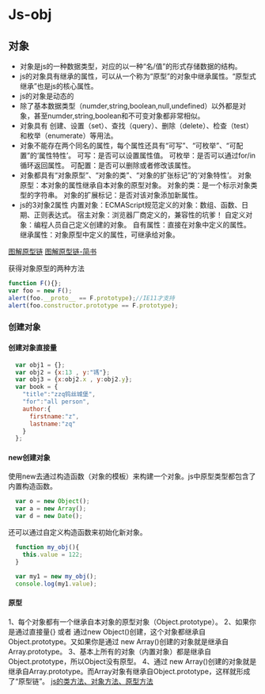 # Js-obj
##  对象

 - 对象是js的一种数据类型，对应的以一种“名/值”的形式存储数据的结构。
 - js的对象具有继承的属性，可以从一个称为“原型”的对象中继承属性。“原型式继承”也是js的核心属性。
 - js的对象是动态的 
 - 除了基本数据类型（numder,string,boolean,null,undefined）以外都是对象，甚至numder,string,boolean和不可变对象都非常相似。
 - 对象具有 创建、设置（set）、查找（query）、删除（delete）、检查（test）和枚举（enumerate）等用法。
 - 对象不能存在两个同名的属性，每个属性还具有“可写”、“可枚举”、“可配置”的‘属性特性’。
 可写：是否可以设置属性值。
 可枚举：是否可以通过for/in循环返回属性。
 可配置：是否可以删除或者修改该属性。
 - 对象都具有“对象原型”、“对象的类”、“对象的扩张标记”的‘对象特性’。
 对象原型：本对象的属性继承自本对象的原型对象。
 对象的类：是一个标示对象类型的字符串。
 对象的扩展标记：是否对该对象添加新属性。
 - js的3对象2属性
 内置对象：ECMAScript规范定义的对象：数组、函数、日期、正则表达式。
 宿主对象：浏览器厂商定义的，兼容性的坑爹！
 自定义对象：编程人员自己定义创建的对象。
 自有属性：直接在对象中定义的属性。
 继承属性：对象原型中定义的属性，可继承给对象。

[图解原型链](http://www.cnblogs.com/shuiyi/p/5305435.html)
[图解原型链-简书](http://www.jianshu.com/p/aa1ebfdad661)

获得对象原型的两种方法
```javascript
function F(){};
var foo = new F();
alert(foo.__proto__ == F.prototype);//IE11才支持
alert(foo.constructor.prototype == F.prototype);
```

### 创建对象

#### 创建对象直接量
```javascript
  var obj1 = {};
  var obj2 = {x:13 , y:"駂"};
  var obj3 = {x:obj2.x , y:obj2.y};
  var book = {
    "title":"zzq钨丝城堡",
    "for":"all person",
    author:{
      firstname:"z",
      lastname:"zq"
    }
  };
```

#### new创建对象
使用new去通过构造函数（对象的模板）来构建一个对象。js中原型类型都包含了内置构造函数。
```javascript
  var o = new Object();
  var a = new Array();
  var d = new Date();
```
还可以通过自定义构造函数来初始化新对象。
```javascript
  function my_obj(){
    this.value = 122;
  }

  var my1 = new my_obj();
  console.log(my1.value);
```

#### 原型
1、每个对象都有一个继承自本对象的原型对象（Object.prototype）。
2、如果你是通过直接量{} 或者 通过new Object()创建，这个对象都继承自 Object.prototype。又如果你是通过 new Array()创建的对象就是继承自Array.prototype。
3、基本上所有的对象（内置对象）都是继承自Object.prototype，所以Object没有原型。
4、通过 new Array()创建的对象就是继承自Array.prototype。而Array对象有继承自Object.prototype，这样就形成了“原型链”。
[js的类方法、对象方法、原型方法](http://www.cnblogs.com/yjf512/archive/2011/06/03/2071914.html)
